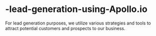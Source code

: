 # -lead-generation-using-Apollo.io
For lead generation purposes, we utilize various strategies and tools to attract potential customers and prospects to our business.
